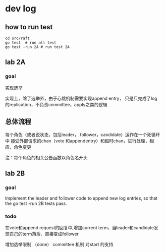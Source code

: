 # dev log

## how to run test

```shell
cd src/raft
go test  # run all test
go test -run 2A # run test 2A
```

## lab 2A

### goal

实现选举

实现上，除了选举外，由于心跳机制需要实现append entry，
只是只完成了log的replication，不负责committee，apply之类的逻辑

## 总体流程

每个角色（或者说状态，包括leader， follower，candidate）运作在一个死循环中
接受外部请求的chan（vote 和appendentry）和超时chan，进行处理，相应，角色变更

注：每个角色的相关公告函数以角色名开头

## lab 2B

### goal

Implement the leader and follower code to append new log entries, so that the go test -run 2B tests pass.


### todo
在vote和append request的回复中,增加current term，当leader和candidate发现自己的term落后，直接变成follower

增加选举限制 （done）
committee 机制
对start 的支持



